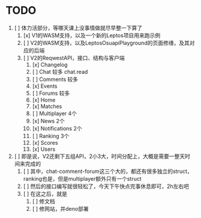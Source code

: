# TODO

1. [ ] 体力活部分，等哪天课上没事情做就尽早整一下算了
   1. [x] V1的WASM支持，以及一个新的Leptos项目用来跑示例
   2. [ ] V2的WASM支持，以及LeptosOsuapiPlayground的页面修缮，及其对应的后端
   3. [ ] V2的ReqwestAPI，接口、结构与客户端
      1. [x] Changelog
      2. [ ] Chat 较多 chat.read
      3. [ ] Comments 较多
      4. [x] Events
      5. [ ] Forums 较多
      6. [x] Home
      7. [x] Matches
      8. [ ] Multiplayer 4个
      9. [x] News 2个
      10. [x] Notifications 2个
      11. [ ] Ranking 3个
      12. [x] Scores
      13. [x] Users
2. [ ] 即是说，V2还剩下五组API，2小3大，时间分配上，大概是需要一整天时间来完成的
   1. [ ] 其中，chat-comment-forum这三个大的，都还有很多独立的struct，ranking也是，但是multiplayer额外只有一个struct
   2. [ ] 然后的接口编写就很轻松了，今天下午快点完事休息即可，2h左右吧
   3. [ ] 在这之后，就是
      1. [ ] 修文档
      2. [ ] 修网站，并deno部署
